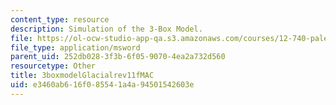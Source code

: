 ```yaml
---
content_type: resource
description: Simulation of the 3-Box Model.
file: https://ol-ocw-studio-app-qa.s3.amazonaws.com/courses/12-740-paleoceanography-spring-2008/e3460ab616f085541a4a94501542603e_3boxmodelGlacialrev11fMAC.xls
file_type: application/msword
parent_uid: 252db028-3f3b-6f05-9070-4ea2a732d560
resourcetype: Other
title: 3boxmodelGlacialrev11fMAC
uid: e3460ab6-16f0-8554-1a4a-94501542603e
---
```

